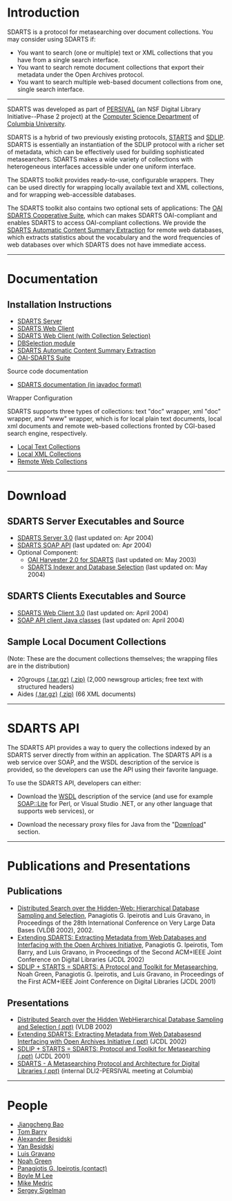 # Introduction

SDARTS is a protocol for metasearching over document collections. You may consider using SDARTS if:

* You want to search (one or multiple) text or XML collections that you have from a single search interface.
* You want to search remote document collections that export their metadata under the Open Archives protocol.
* You want to search multiple web-based document collections from one, single search interface.

-----

SDARTS was developed as part of [PERSIVAL](http://persival.cs.columbia.edu/) (an NSF Digital Library Initiative--Phase 2 project) at the [Computer Science Department](http://www.cs.columbia.edu/) of [Columbia University](http://www.columbia.edu/).

SDARTS is a hybrid of two previously existing protocols, [STARTS](http://www-db.stanford.edu/~gravano/starts_home.html) and [SDLIP](http://www-diglib.stanford.edu/~testbed/doc2/SDLIP/). SDARTS is essentially an instantiation of the SDLIP protocol with a richer set of metadata, which can be effectively used for building sophisticated metasearchers. SDARTS makes a wide variety of collections with heterogeneous interfaces accessible under one uniform interface.

The SDARTS toolkit provides ready-to-use, configurable wrappers. They can be used directly for wrapping locally available  text and XML collections, and for wrapping web-accessible databases.

The SDARTS toolkit also contains two optional sets of applications: The [OAI SDARTS Cooperative Suite](https://github.com/ipeirotis/SDARTS/blob/master/documentation/oai-sdarts/oai-sdarts.md), which can makes SDARTS OAI-compliant and enables SDARTS to access OAI-compliant collections. We provide the [SDARTS Automatic Content Summary Extraction](https://github.com/ipeirotis/SDARTS/blob/master/documentation/sdarts-cse/sdarts-cse.md) for remote web databases, which extracts statistics about the vocabulary and the word frequencies of web databases over which SDARTS does not have immediate access.

-----

# Documentation


## Installation Instructions

 * [SDARTS Server](https://github.com/ipeirotis/SDARTS/blob/master/documentation/sdarts-server/sdarts-server.md)
 * [SDARTS Web Client](https://github.com/ipeirotis/SDARTS/blob/master/documentation/sdarts-webclient/sdarts-webclient.md)
 * [SDARTS Web Client (with Collection Selection)](https://github.com/ipeirotis/SDARTS/blob/master/documentation/sdarts-webclient-dbsel/sdarts-webclient-dbsel.md)
 * [DBSelection module](https://github.com/ipeirotis/SDARTS/blob/master/documentation/dbselection/dbselection.md)
 * [SDARTS Automatic Content Summary Extraction](https://github.com/ipeirotis/SDARTS/blob/master/documentation/sdarts-cse/sdarts-cse.md)
 * [OAI-SDARTS Suite](https://github.com/ipeirotis/SDARTS/blob/master/documentation/oai-sdarts/oai-sdarts.md)

Source code documentation

 * [SDARTS documentation (in javadoc format)](http://sdarts.cs.columbia.edu/javadocs/index.html)

Wrapper Configuration

SDARTS supports three types of collections: text "doc" wrapper, xml "doc" wrapper, and "www" wrapper, which is for local plain text documents, local xml documents and remote web-based collections fronted by CGI-based search engine, respectively.

 * [Local Text Collections](https://github.com/ipeirotis/SDARTS/blob/master/documentation/wrapper_text/wrapper_text.md)
 * [Local XML Collections](https://github.com/ipeirotis/SDARTS/blob/master/documentation/wrapper_xml/wrapper_xml.md)
 * [Remote Web Collections](https://github.com/ipeirotis/SDARTS/blob/master/documentation/wrapper_www/wrapper_www.md)

-----

# Download

## SDARTS Server Executables and Source

* [SDARTS Server 3.0](https://github.com/downloads/ipeirotis/SDARTS/sdarts.zip) (last updated on: Apr 2004)
* [SDARTS SOAP API](https://github.com/downloads/ipeirotis/SDARTS/soapsdarts_server.zip) (last updated on: Apr 2004)
* Optional Component:
    * [OAI Harvester 2.0 for SDARTS](https://github.com/downloads/ipeirotis/SDARTS/oaistart.zip) (last updated on: May 2003)
    * [SDARTS Indexer and Database Selection](https://github.com/downloads/ipeirotis/SDARTS/sdartsindex.zip) (last updated on: May 2004)

## SDARTS Clients Executables and Source

* [SDARTS Web Client 3.0](https://github.com/downloads/ipeirotis/SDARTS/sdartsclient.zip) (last updated on: April 2004)
* [SOAP API client Java classes](https://github.com/downloads/ipeirotis/SDARTS/soapsdarts_client.zip) (last updated on: April 2004)

## Sample Local Document Collections

(Note: These are the document collections themselves; the wrapping files are in the distribution)

* 20groups [(.tar.gz)](https://github.com/downloads/ipeirotis/SDARTS/20groups.tar.gz) [(.zip)](https://github.com/downloads/ipeirotis/SDARTS/20groups.zip) (2,000 newsgroup articles; free text with structured headers)
* Aides [(.tar.gz)](https://github.com/downloads/ipeirotis/SDARTS/aides.tar.gz) [(.zip)](https://github.com/downloads/ipeirotis/SDARTS/aides.zip) (66 XML documents)

-----

# SDARTS API

The SDARTS API provides a way to query the collections indexed by an SDARTS server directly from within an application. The SDARTS API is a web service over SOAP, and the WSDL description of the service is provided, so the developers can use the API using their favorite language.

To use the SDARTS API, developers can either:

* Download the [WSDL](http://sdarts.cs.columbia.edu:8080/axis/services/SdartsSearchService?wsdl) description of the service (and use for example [SOAP::Lite](http://www.soaplite.com/) for Perl, or Visual Studio .NET, or any other language that supports web services), or

* Download the necessary proxy files for Java from the "[Download](http://sdarts.cs.columbia.edu/download.html)" section.

-----

# Publications and Presentations

## Publications

* [Distributed Search over the Hidden-Web: Hierarchical Database Sampling and Selection](http://www.cs.columbia.edu/~pirot/publications/vldb2002.pdf),
  Panagiotis G. Ipeirotis and Luis Gravano,
  in Proceedings of the 28th International Conference on Very Large Data Bases (VLDB 2002), 2002.
* [Extending SDARTS: Extracting Metadata from Web Databases and Interfacing with the Open Archives Initiative](http://www.cs.columbia.edu/~pirot/publications/jcdl02.pdf),
  Panagiotis G. Ipeirotis, Tom Barry, and Luis Gravano,
  in Proceedings of the Second ACM+IEEE Joint Conference on Digital Libraries (JCDL 2002)
* [SDLIP + STARTS = SDARTS: A Protocol and Toolkit for Metasearching](http://www.cs.columbia.edu/~pirot/publications/jcdl01.pdf),
  Noah Green, Panagiotis G. Ipeirotis, and Luis Gravano,
  in Proceedings of the First ACM+IEEE Joint Conference on Digital Libraries (JCDL 2001)

## Presentations

* [Distributed Search over the Hidden WebHierarchical Database Sampling and Selection (.ppt)](http://sdarts.cs.columbia.edu/publications/sdarts-vldb2002.ppt) (VLDB 2002)
* [Extending SDARTS: Extracting Metadata from Web Databasesnd Interfacing with Open Archives Initiative (.ppt)](http://sdarts.cs.columbia.edu/publications/sdarts-jcdl2002.ppt) (JCDL 2002)
* [SDLIP + STARTS = SDARTS: Protocol and Toolkit for Metasearching (.ppt)](http://sdarts.cs.columbia.edu/publications/sdarts-jcdl2001.ppt) (JCDL 2001)
* [SDARTS - A Metasearching Protocol and Architecture for Digital Libraries (.ppt)](http://sdarts.cs.columbia.edu/publications/sdarts-dli2meeting.ppt) (internal DLI2-PERSIVAL meeting at Columbia)




-----

# People


* [Jiangcheng Bao](mailto:jb605@cs.columbia.edu)
* [Tom Barry](mailto:tjbarry@earthlink.net)
* [Alexander Besidski](mailto:ab2012@columbia.edu)
* [Yan Besidski](mailto:yb2005@columbia.edu)
* [Luis Gravano](mailto:gravano@cs.columbia.edu)
* [Noah Green](mailto:ngreen@cs.columbia.edu)
* [Panagiotis G. Ipeirotis (contact)](mailto:pirot@cs.columbia.edu)
* [Boyle M Lee](mailto:bml13@columbia.edu)
* [Mike Medric](mailto:mfm18@columbia.edu)
* [Sergey Sigelman](mailto:ss1792@cs.columbia.edu)

